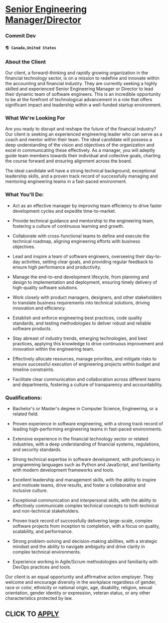 # [Senior Engineering Manager/Director](https://www.remotewlb.com/apply/senior-engineering-manager-director-88399)  
### Commit Dev  
#### `🌎 Canada,United States`  

### About the Client

Our client, a forward-thinking and rapidly growing organization in the financial technology sector, is on a mission to redefine and innovate within the accounting and financial industry. They are currently seeking a highly skilled and experienced Senior Engineering Manager or Director to lead their dynamic team of software engineers. This is an incredible opportunity to be at the forefront of technological advancement in a role that offers significant impact and leadership within a well-funded startup environment.

### What We're Looking For

Are you ready to disrupt and reshape the future of the financial industry? Our client is seeking an experienced engineering leader who can serve as a coach and mentor within their team. The ideal candidate will possess a deep understanding of the vision and objectives of the organization and excel in communicating these effectively. As a manager, you will adeptly guide team members towards their individual and collective goals, charting the course forward and ensuring alignment across the board.

The ideal candidate will have a strong technical background, exceptional leadership skills, and a proven track record of successfully managing and mentoring engineering teams in a fast-paced environment.

### What You'll Do:

  * Act as an effective manager by improving team efficiency to drive faster development cycles and expedite time-to-market.

  * Provide technical guidance and mentorship to the engineering team, fostering a culture of continuous learning and growth.

  * Collaborate with cross-functional teams to define and execute the technical roadmap, aligning engineering efforts with business objectives.

  * Lead and inspire a team of software engineers, overseeing their day-to-day activities, setting clear goals, and providing regular feedback to ensure high performance and productivity.

  * Manage the end-to-end development lifecycle, from planning and design to implementation and deployment, ensuring timely delivery of high-quality software solutions.

  * Work closely with product managers, designers, and other stakeholders to translate business requirements into technical solutions, driving innovation and efficiency.

  * Establish and enforce engineering best practices, code quality standards, and testing methodologies to deliver robust and reliable software products.

  * Stay abreast of industry trends, emerging technologies, and best practices, applying this knowledge to drive continuous improvement and innovation within the engineering team.

  * Effectively allocate resources, manage priorities, and mitigate risks to ensure successful execution of engineering projects within budget and timeline constraints.

  * Facilitate clear communication and collaboration across different teams and departments, fostering a culture of transparency and accountability.

### Qualifications:

  * Bachelor's or Master's degree in Computer Science, Engineering, or a related field.

  * Proven experience in software engineering, with a strong track record of leading high-performing engineering teams in fast-paced environments.

  * Extensive experience in the financial technology sector or related industries, with a deep understanding of financial systems, regulations, and security standards.

  * Strong technical expertise in software development, with proficiency in programming languages such as Python and JavaScript, and familiarity with modern development frameworks and tools.

  * Excellent leadership and management skills, with the ability to inspire and motivate teams, drive results, and foster a collaborative and inclusive culture.

  * Exceptional communication and interpersonal skills, with the ability to effectively communicate complex technical concepts to both technical and non-technical stakeholders.

  * Proven track record of successfully delivering large-scale, complex software projects from inception to completion, with a focus on quality, scalability, and performance.

  * Strong problem-solving and decision-making abilities, with a strategic mindset and the ability to navigate ambiguity and drive clarity in complex technical environments.

  * Experience working in Agile/Scrum methodologies and familiarity with DevOps practices and tools.

Our client is an equal opportunity and affirmative action employer. They welcome and encourage diversity in the workplace regardless of gender, race or color, ethnicity or national origin, age, disability, religion, sexual orientation, gender identity or expression, veteran status, or any other characteristics protected by law.

  
## CLICK TO [APPLY](https://www.remotewlb.com/apply/senior-engineering-manager-director-88399)

